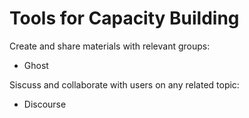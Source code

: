 # Tools for Capacity Building

Create and share materials with relevant groups:
- Ghost

Siscuss and collaborate with users on any related topic:
- Discourse
